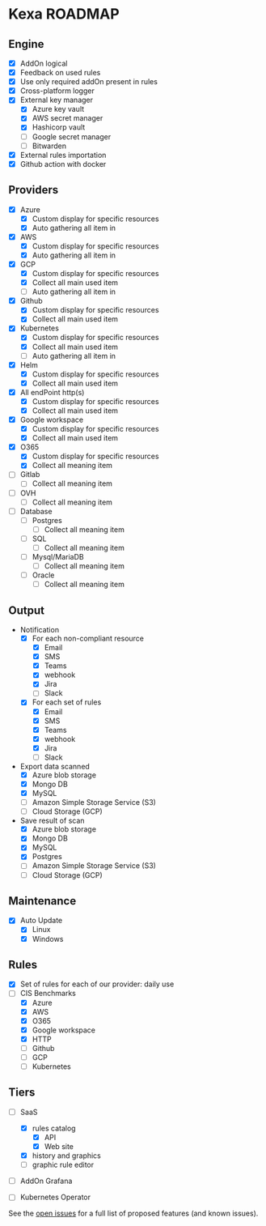 # Kexa ROADMAP

## Engine

- [X] AddOn logical
- [X] Feedback on used rules
- [X] Use only required addOn present in rules
- [X] Cross-platform logger
- [X] External key manager
    - [X] Azure key vault
    - [X] AWS secret manager
    - [X] Hashicorp vault
    - [ ] Google secret manager
    - [ ] Bitwarden
- [X] External rules importation
- [X] Github action with docker 

## Providers

- [X] Azure
    - [X] Custom display for specific resources
    - [X] Auto gathering all item in
- [X] AWS
    - [X] Custom display for specific resources
    - [X] Auto gathering all item in
- [X] GCP
    - [X] Custom display for specific resources
    - [X] Collect all main used item
    - [ ] Auto gathering all item in
- [X] Github
    - [X] Custom display for specific resources
    - [X] Collect all main used item
- [X] Kubernetes
    - [X] Custom display for specific resources
    - [X] Collect all main used item
    - [ ] Auto gathering all item in
- [X] Helm
    - [X] Custom display for specific resources
    - [X] Collect all main used item
- [X] All endPoint http(s)
    - [X] Custom display for specific resources
    - [X] Collect all main used item
- [X] Google workspace
    - [X] Custom display for specific resources
    - [X] Collect all main used item
- [X] O365
    - [X] Custom display for specific resources
    - [X] Collect all meaning item
- [ ] Gitlab
    - [ ] Collect all meaning item
- [ ] OVH
    - [ ] Collect all meaning item
- [ ] Database
	- [ ] Postgres
        - [ ] Collect all meaning item
	- [ ] SQL
        - [ ] Collect all meaning item
	- [ ] Mysql/MariaDB
        - [ ] Collect all meaning item
	- [ ] Oracle
        - [ ] Collect all meaning item

## Output

- Notification
    - [X] For each non-compliant resource
        - [X] Email
        - [X] SMS
        - [X] Teams
        - [X] webhook
        - [X] Jira
        - [ ] Slack
    - [X] For each set of rules
        - [X] Email
        - [X] SMS
        - [X] Teams
        - [X] webhook
        - [X] Jira
        - [ ] Slack
- Export data scanned
    - [X] Azure blob storage
    - [X] Mongo DB
    - [X] MySQL
    - [ ] Amazon Simple Storage Service (S3)
    - [ ] Cloud Storage (GCP)
-  Save result of scan
    - [X] Azure blob storage
    - [X] Mongo DB
    - [X] MySQL
    - [x] Postgres
    - [ ] Amazon Simple Storage Service (S3)
    - [ ] Cloud Storage (GCP)

## Maintenance

- [X] Auto Update
    - [X] Linux
    - [X] Windows

## Rules

- [X] Set of rules for each of our provider: daily use
- [ ] CIS Benchmarks
    - [X] Azure
    - [X] AWS
    - [X] O365
    - [X] Google workspace
    - [X] HTTP
    - [ ] Github
    - [ ] GCP
    - [ ] Kubernetes

## Tiers

- [ ] SaaS
    - [X] rules catalog
        - [X] API
        - [X] Web site
    - [X] history and graphics
    - [ ] graphic rule editor
- [ ] AddOn Grafana
- [ ] Kubernetes Operator



See the [open issues](https://github.com/4urcloud/Kexa) for a full list of proposed features (and known issues).